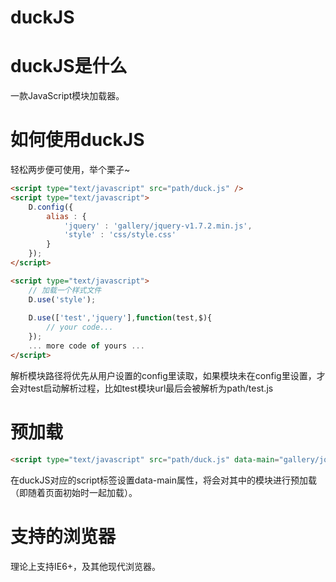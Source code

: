 duckJS
======

# duckJS是什么 #
一款JavaScript模块加载器。

# 如何使用duckJS #
轻松两步便可使用，举个栗子~

```html
<script type="text/javascript" src="path/duck.js" />
<script type="text/javascript">
	D.config({
		alias : {
			'jquery' : 'gallery/jquery-v1.7.2.min.js',
			'style' : 'css/style.css'
		}
	});
</script>
```

```html
<script type="text/javascript">
    // 加载一个样式文件
	D.use('style');
	
	D.use(['test','jquery'],function(test,$){
        // your code...
    });
    ... more code of yours ...
</script>
```

解析模块路径将优先从用户设置的config里读取，如果模块未在config里设置，才会对test启动解析过程，比如test模块url最后会被解析为path/test.js

# 预加载 #
```html
<script type="text/javascript" src="path/duck.js" data-main="gallery/jquery-v1.7.2.min.js, path/test.js" />
```

在duckJS对应的script标签设置data-main属性，将会对其中的模块进行预加载（即随着页面初始时一起加载）。

# 支持的浏览器 #
理论上支持IE6+，及其他现代浏览器。
